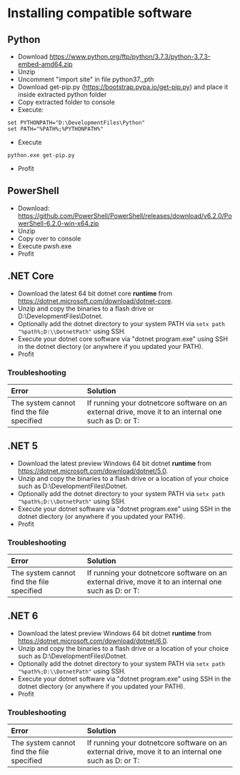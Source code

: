 <!-- TITLE: Installing Compatible Software -->
<!-- SUBTITLE: A quick summary of Installing Compatible Software -->

# Installing compatible software
## Python

  - Download
    <https://www.python.org/ftp/python/3.7.3/python-3.7.3-embed-amd64.zip>
  - Unzip
  - Uncomment "import site" in file python37._pth
  - Download get-pip.py (https://bootstrap.pypa.io/get-pip.py) and place
    it inside extracted python folder
  - Copy extracted folder to console
  - Execute:

```
set PYTHONPATH="D:\DevelopmentFiles\Python"
set PATH="%PATH%;%PYTHONPATH%"
```

  - Execute

`python.exe get-pip.py`

  - Profit

## PowerShell

  - Download:
    <https://github.com/PowerShell/PowerShell/releases/download/v6.2.0/PowerShell-6.2.0-win-x64.zip>
  - Unzip
  - Copy over to console
  - Execute pwsh.exe
  - Profit

## .NET Core

  - Download the latest 64 bit dotnet core **runtime** from
    <https://dotnet.microsoft.com/download/dotnet-core>.
  - Unzip and copy the binaries to a flash drive or
    D:\\DevelopmentFiles\\Dotnet.
  - Optionally add the dotnet directory to your system PATH via `setx
    path "%path%;D:\\DotnetPath"` using SSH.
  - Execute your dotnet core software via "dotnet program.exe" using SSH
    in the dotnet diectory (or anywhere if you updated your PATH).
  - Profit
### Troubleshooting
  Error | Solution
  :---- | :----
  The system cannot find the file specified | If running your dotnetcore software on an external drive, move it to an internal one such as D: or T:

## .NET 5

  - Download the latest preview Windows 64 bit dotnet **runtime** from
    <https://dotnet.microsoft.com/download/dotnet/5.0>.
  - Unzip and copy the binaries to a flash drive or a location of your choice such as
    D:\\DevelopmentFiles\\Dotnet.
  - Optionally add the dotnet directory to your system PATH via `setx
    path "%path%;D:\\DotnetPath"` using SSH.
  - Execute your dotnet software via "dotnet program.exe" using SSH
    in the dotnet diectory (or anywhere if you updated your PATH).
  - Profit
### Troubleshooting
  Error | Solution
  :---- | :----
  The system cannot find the file specified | If running your dotnetcore software on an external drive, move it to an internal one such as D: or T:
  
  ## .NET 6

  - Download the latest preview Windows 64 bit dotnet **runtime** from
    https://dotnet.microsoft.com/download/dotnet/6.0.
  - Unzip and copy the binaries to a flash drive or a location of your choice such as
    D:\\DevelopmentFiles\\Dotnet.
  - Optionally add the dotnet directory to your system PATH via `setx
    path "%path%;D:\\DotnetPath"` using SSH.
  - Execute your dotnet software via "dotnet program.exe" using SSH
    in the dotnet diectory (or anywhere if you updated your PATH).
  - Profit
### Troubleshooting
  Error | Solution
  :---- | :----
  The system cannot find the file specified | If running your dotnetcore software on an external drive, move it to an internal one such as D: or T:
